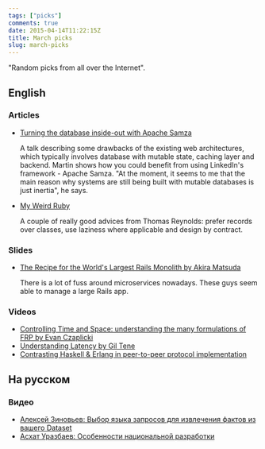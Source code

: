 ```yaml
---
tags: ["picks"]
comments: true
date: 2015-04-14T11:22:15Z
title: March picks
slug: march-picks
---
```


"Random picks from all over the Internet".

<!--more-->

## English

### Articles

* [Turning the database inside-out with Apache Samza](http://blog.confluent.io/2015/03/04/turning-the-database-inside-out-with-apache-samza/)

  A talk describing some drawbacks of the existing web architectures, which
  typically involves database with mutable state, caching layer and backend.
  Martin shows how you could benefit from using LinkedIn's framework - Apache
  Samza. "At the moment, it seems to me that the main reason why systems are
  still being built with mutable databases is just inertia", he says.

* [My Weird Ruby](http://awardwinningfjords.com/2015/03/03/my-weird-ruby.html)

  A couple of really good advices from Thomas Reynolds: prefer records over
  classes, use laziness where applicable and design by contract.

### Slides

* [The Recipe for the World's Largest Rails Monolith by Akira Matsuda](https://speakerdeck.com/a_matsuda/the-recipe-for-the-worlds-largest-rails-monolith)

  There is a lot of fuss around microservices nowadays. These guys seem able
  to manage a large Rails app.

### Videos

* [Controlling Time and Space: understanding the many formulations of FRP by Evan Czaplicki](https://www.youtube.com/watch?v=Agu6jipKfYw)
* [Understanding Latency by Gil Tene](https://www.youtube.com/watch?v=9MKY4KypBzg)
* [Contrasting Haskell & Erlang in peer-to-peer protocol implementation](http://www.infoq.com/interviews/haskell-erlang-p2p-implementation)

## На русском

### Видео

* [Алексей Зиновьев: Выбор языка запросов для извлечения фактов из вашего Dataset](https://www.youtube.com/watch?v=4ieqHjZomHQ)
* [Асхат Уразбаев: Особенности национальной разработки](https://www.youtube.com/watch?v=R-6GB7vlq88)
